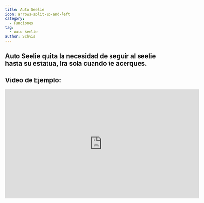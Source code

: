 ```yaml
---
title: Auto Seelie
icon: arrows-split-up-and-left
category:
  - Funciones
tag:
  - Auto Seelie
author: Schvis
---
```


## Auto Seelie quita la necesidad de seguir al seelie hasta su estatua, ira sola cuando te acerques.

## Video de Ejemplo:

<iframe width="640" height="360" src="https://www.youtube.com/embed/uETIJ4KS39M?list=PL5eI1Tb64p56g27qfYk7VuFTz4FK6YrKa" title="Korepi - Auto Seelie" frameborder="0" allow="accelerometer; autoplay; clipboard-write; encrypted-media; gyroscope; picture-in-picture; web-share" allowfullscreen></iframe>